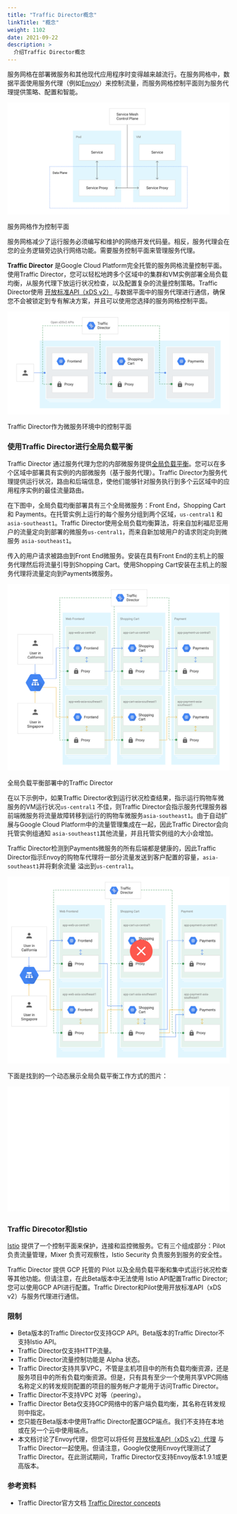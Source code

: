 ```yaml
---
title: "Traffic Director概念"
linkTitle: "概念"
weight: 1102
date: 2021-09-22
description: >
  介绍Traffic Director概念
---
```


服务网格在部署微服务和其他现代应用程序时变得越来越流行。在服务网格中，数据平面使用服务代理（例如[Envoy](https://www.envoyproxy.io/)）来控制流量，而服务网格控制平面则为服务代理提供策略、配置和智能。

![](images/td-service-mesh.svg)

服务网格作为控制平面

服务网格减少了运行服务必须编写和维护的网络开发代码量。相反，服务代理会在您的业务逻辑旁边执行网络功能。需要服务控制平面来管理服务代理。

**Traffic Director** 是Google Cloud Platform完全托管的服务网格流量控制平面。使用Traffic Director，您可以轻松地跨多个区域中的集群和VM实例部署全局负载均衡，从服务代理下放运行状况检查，以及配置复杂的流量控制策略。Traffic Director使用 [开放标准API（xDS v2）](https://www.envoyproxy.io/docs/envoy/latest/api-v2/api) 与数据平面中的服务代理进行通信，确保您不会被锁定到专有解决方案，并且可以使用您选择的服务网格控制平面。

![](images/td-proxies.svg)

Traffic Director作为微服务环境中的控制平面

### 使用Traffic Director进行全局负载平衡

Traffic Director 通过服务代理为您的内部微服务提供[全局负载平衡](https://cloud.google.com/load-balancing/docs/load-balancing-overview)。您可以在多个区域中部署具有实例的内部微服务（基于服务代理）。Traffic Director为服务代理提供运行状况，路由和后端信息，使他们能够针对服务执行到多个云区域中的应用程序实例的最佳流量路由。

在下图中，全局负载均衡部署具有三个全局微服务：Front End，Shopping Cart 和 Payments。在托管实例上运行的每个服务分组到两个区域，`us-central1` 和 `asia-southeast1`。Traffic Director使用全局负载均衡算法，将来自加利福尼亚用户的流量定向到部署的微服务`us-central1`，而来自新加坡用户的请求则定向到微服务 `asia-southeast1`。

传入的用户请求被路由到Front End微服务。安装在具有Front End的主机上的服务代理然后将流量引导到Shopping Cart。使用Shopping Cart安装在主机上的服务代理将流量定向到Payments微服务。

![](images/td-global-lb.svg)

全局负载平衡部署中的Traffic Director

在以下示例中，如果Traffic Director收到运行状况检查结果，指示运行购物车微服务的VM运行状况`us-central1` 不佳，则Traffic Director会指示服务代理服务器前端微服务将流量故障转移到运行的购物车微服务`asia-southeast1`。由于自动扩展与Google Cloud Platform中的流量管理集成在一起，因此Traffic Director会向托管实例组通知 `asia-southeast1`其他流量，并且托管实例组的大小会增加。

Traffic Director检测到Payments微服务的所有后端都是健康的，因此Traffic Director指示Envoy的购物车代理将一部分流量发送到客户配置的容量，`asia-southeast1`并将剩余流量 溢出到`us-central1`。

![](images/td-global-lb-failover.svg)

下面是找到的一个动态展示全局负载平衡工作方式的图片：

![](images/Traffic_Director_for_open_service_mesh.gif)

### Traffic Direcotor和Istio

[Istio](https://istio.io/) 提供了一个控制平面来保护，连接和监控微服务。它有三个组成部分：Pilot 负责流量管理，Mixer 负责可观察性，Istio Security 负责服务到服务的安全性。

Traffic Director 提供 GCP 托管的 Pilot 以及全局负载平衡和集中式运行状况检查等其他功能。但请注意，在此Beta版本中无法使用 Istio API配置Traffic Director; 您可以使用GCP API进行配置。Traffic Director和Pilot使用开放标准API（xDS v2）与服务代理进行通信。

### 限制

- Beta版本的Traffic Director仅支持GCP API。Beta版本的Traffic Director不支持Istio API。
- Traffic Director仅支持HTTP流量。
- Traffic Director流量控制功能是 Alpha 状态。
- Traffic Director支持共享VPC，不管是主机项目中的所有负载均衡资源，还是服务项目中的所有负载均衡资源。但是，只有具有至少一个使用共享VPC网络名称定义的转发规则配置的项目的服务帐户才能用于访问Traffic Director。
- Traffic Director不支持VPC 对等（peering）。
- Traffic Director Beta仅支持GCP网络中的客户端负载均衡，其名称在转发规则中指定。
- 您只能在Beta版本中使用Traffic Director配置GCP端点。我们不支持在本地或在另一个云中使用端点。
- 本文档讨论了Envoy代理，但您可以将任何 [开放标准API（xDS v2）代理](https://www.envoyproxy.io/docs/envoy/latest/api-v2/api) 与Traffic Director一起使用。但请注意，Google仅使用Envoy代理测试了Traffic Director。在此测试期间，Traffic Director仅支持Envoy版本1.9.1或更高版本。

### 参考资料

- Traffic Director官方文档 [Traffic Director concepts](https://cloud.google.com/traffic-director/docs/traffic-director-concepts)

